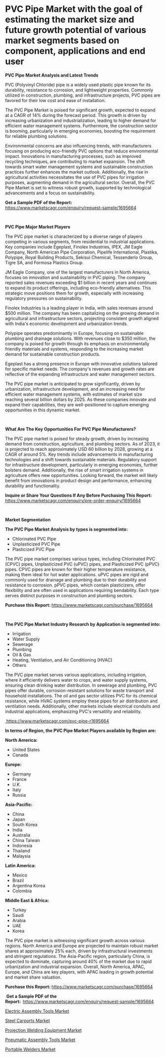 <p><h1>PVC Pipe Market with the goal of estimating the market size and future growth potential of various market segments based on component, applications and end user</h1></p><p><strong>PVC Pipe Market Analysis and Latest Trends</strong></p>
<p><p>PVC (Polyvinyl Chloride) pipe is a widely used plastic pipe known for its durability, resistance to corrosion, and lightweight properties. Commonly utilized in construction, plumbing, and infrastructure projects, PVC pipes are favored for their low cost and ease of installation. </p><p>The PVC Pipe Market is poised for significant growth, expected to expand at a CAGR of 14% during the forecast period. This growth is driven by increasing urbanization and industrialization, leading to higher demand for efficient water management systems. Furthermore, the construction sector is booming, particularly in emerging economies, boosting the requirement for reliable plumbing solutions. </p><p>Environmental concerns are also influencing trends, with manufacturers focusing on producing eco-friendly PVC options that reduce environmental impact. Innovations in manufacturing processes, such as improved recycling techniques, are contributing to market expansion. The shift towards smart water management systems and sustainable construction practices further enhances the market outlook. Additionally, the rise in agricultural activities necessitates the use of PVC pipes for irrigation purposes, augmenting demand in the agricultural sector. Overall, the PVC Pipe Market is set to witness robust growth, supported by technological advancements and a focus on sustainability.</p></p>
<p><strong>Get a Sample PDF of the Report:&nbsp;</strong> <a href="https://www.marketscagr.com/enquiry/request-sample/1695664?utm_campaign=1422&utm_medium=2&utm_source=Github&utm_content=ia&utm_term=19102024&utm_id=pvc-pipe">https://www.marketscagr.com/enquiry/request-sample/1695664</a></p>
<p>&nbsp;</p>
<p><strong>PVC Pipe Major Market Players</strong></p>
<p><p>The PVC pipe market is characterized by a diverse range of players competing in various segments, from residential to industrial applications. Key companies include Egeplast, Finolex Industries, IPEX, JM Eagle Company, North American Pipe Corporation, Pipelife International, Plastika, Polypipe, Royal Building Products, Sekisui Chemical, Tessenderlo Group, Tigre SA, and Formosa Plastics Group.</p><p>JM Eagle Company, one of the largest manufacturers in North America, focuses on innovation and sustainability in PVC piping. The company reported sales revenues exceeding $1 billion in recent years and continues to expand its product offerings, including eco-friendly alternatives. This strategic move positions them for growth, especially with increasing regulatory pressures on sustainability.</p><p>Finolex Industries is a leading player in India, with sales revenues around $500 million. The company has been capitalizing on the growing demand in agricultural and infrastructure sectors, projecting consistent growth aligned with India's economic development and urbanization trends.</p><p>Polypipe operates predominantly in Europe, focusing on sustainable plumbing and drainage solutions. With revenues close to $350 million, the company is poised for growth through its emphasis on environmentally friendly materials and systems, responding to the increasing market demand for sustainable construction products.</p><p>Egeplast has a strong presence in Europe with innovative solutions tailored for specific market needs. The company's revenues and growth rates are reflective of the expanding infrastructure and water management sectors.</p><p>The PVC pipe market is anticipated to grow significantly, driven by urbanization, infrastructure development, and an increasing need for efficient water management systems, with estimates of market size reaching several billion dollars by 2025. As these companies innovate and expand their capabilities, they are well-positioned to capture emerging opportunities in this dynamic market.</p></p>
<p>&nbsp;</p>
<p><strong>What Are The Key Opportunities For PVC Pipe Manufacturers?</strong></p>
<p><p>The PVC pipe market is poised for steady growth, driven by increasing demand from construction, agriculture, and plumbing sectors. As of 2023, it is projected to reach approximately USD 60 billion by 2028, growing at a CAGR of around 5%. Key trends include advancements in manufacturing technologies and a shift towards sustainable materials. Regulatory support for infrastructure development, particularly in emerging economies, further bolsters demand. Additionally, the rise of smart irrigation systems in agriculture offers new opportunities. Looking forward, the market will likely benefit from innovations in product design and performance, enhancing durability and functionality.</p></p>
<p><strong>Inquire or Share Your Questions If Any Before Purchasing This Report:</strong> <a href="https://www.marketscagr.com/enquiry/pre-order-enquiry/1695664?utm_campaign=1422&utm_medium=2&utm_source=Github&utm_content=ia&utm_term=19102024&utm_id=pvc-pipe">https://www.marketscagr.com/enquiry/pre-order-enquiry/1695664</a></p>
<p>&nbsp;</p>
<p><strong>Market Segmentation</strong></p>
<p><strong>The PVC Pipe Market Analysis by types is segmented into:</strong></p>
<p><ul><li>Chlorinated PVC Pipe</li><li>Unplasticized PVC Pipe</li><li>Plasticized PVC Pipe</li></ul></p>
<p><p>The PVC pipe market comprises various types, including Chlorinated PVC (CPVC) pipes, Unplasticized PVC (uPVC) pipes, and Plasticized PVC (pPVC) pipes. CPVC pipes are known for their higher temperature resistance, making them ideal for hot water applications. uPVC pipes are rigid and commonly used for drainage and plumbing due to their durability and resistance to corrosion. pPVC pipes, which contain plasticizers, offer flexibility and are often used in applications requiring bendability. Each type serves distinct purposes in construction and plumbing sectors.</p></p>
<p><strong>Purchase this Report:&nbsp;</strong><a href="https://www.marketscagr.com/purchase/1695664?utm_campaign=1422&utm_medium=2&utm_source=Github&utm_content=ia&utm_term=19102024&utm_id=pvc-pipe">https://www.marketscagr.com/purchase/1695664</a></p>
<p>&nbsp;</p>
<p><strong>The PVC Pipe Market Industry Research by Application is segmented into:</strong></p>
<p><ul><li>Irrigation</li><li>Water Supply</li><li>Sewerage</li><li>Plumbing</li><li>Oil & Gas</li><li>Heating, Ventilation, and Air Conditioning (HVAC)</li><li>Others</li></ul></p>
<p><p>The PVC pipe market serves various applications, including irrigation, where it efficiently delivers water to crops, and water supply systems, ensuring clean drinking water distribution. In sewerage and plumbing, PVC pipes offer durable, corrosion-resistant solutions for waste transport and household installations. The oil and gas sector utilizes PVC for its chemical resistance, while HVAC systems employ these pipes for air distribution and ventilation needs. Additionally, other markets include electrical conduits and industrial applications, emphasizing PVC's versatility and reliability.</p></p>
<p><a href="https://www.marketscagr.com/pvc-pipe-r1695664?utm_campaign=1422&utm_medium=2&utm_source=Github&utm_content=ia&utm_term=19102024&utm_id=pvc-pipe">&nbsp;https://www.marketscagr.com/pvc-pipe-r1695664</a></p>
<p><strong>In terms of Region, the PVC Pipe Market Players available by Region are:</strong></p>
<p>
    <p> <strong> North America: </strong>
        <ul>
            <li>United States</li>
            <li>Canada</li>
        </ul>
        </p> 
    <p> <strong> Europe: </strong>
        <ul>
            <li>Germany</li>
            <li>France</li>
            <li>U.K.</li>
            <li>Italy</li>
            <li>Russia</li>
        </ul>
        </p> 
    <p> <strong> Asia-Pacific: </strong>
        <ul>
            <li>China</li>
            <li>Japan</li>
            <li>South Korea</li>
            <li>India</li>
            <li>Australia</li>
            <li>China Taiwan</li>
            <li>Indonesia</li>
            <li>Thailand</li>
            <li>Malaysia</li>
        </ul>
        </p> 
    <p> <strong> Latin America: </strong>
        <ul>
            <li>Mexico</li>
            <li>Brazil</li>
            <li>Argentina Korea</li>
            <li>Colombia</li>
        </ul>
        </p> 
    <p> <strong> Middle East & Africa: </strong>
        <ul>
            <li>Turkey</li>
            <li>Saudi</li>
            <li>Arabia</li>
            <li>UAE</li>
            <li>Korea</li>
        </ul>
    </p>
    </p>
<p><p>The PVC pipe market is witnessing significant growth across various regions. North America and Europe are projected to maintain robust market shares at approximately 25% each, driven by infrastructural investments and stringent regulations. The Asia-Pacific region, particularly China, is expected to dominate, capturing around 40% of the market due to rapid urbanization and industrial expansion. Overall, North America, APAC, Europe, and China are key players, with APAC leading in growth potential and market share valuation.</p></p>
<p><strong>Purchase this Report: </strong><a href="https://www.marketscagr.com/purchase/1695664?utm_campaign=1422&utm_medium=2&utm_source=Github&utm_content=ia&utm_term=19102024&utm_id=pvc-pipe">https://www.marketscagr.com/purchase/1695664</a></p>
<p>&nbsp;<strong>Get a Sample PDF of the Report:&nbsp;&nbsp;</strong><a href="https://www.marketscagr.com/enquiry/request-sample/1695664?utm_campaign=1422&utm_medium=2&utm_source=Github&utm_content=ia&utm_term=19102024&utm_id=pvc-pipe">https://www.marketscagr.com/enquiry/request-sample/1695664</a></p>
<p><strong></strong></p>
<p><p><a href="https://www.linkedin.com/pulse/electric-assembly-tools-revenue-growth-report-2024-2031-bultigen-alxzc?utm_campaign=1422&utm_medium=2&utm_source=Github&utm_content=ia&utm_term=19102024&utm_id=pvc-pipe">Electric Assembly Tools Market</a></p><p><a href="https://issuu.com/reportprime-2/docs/steel-carports-market-size-2030.ppt_e3e07426d3e3a0?utm_campaign=1422&utm_medium=2&utm_source=Github&utm_content=ia&utm_term=19102024&utm_id=pvc-pipe">Steel Carports Market</a></p><p><a href="https://www.linkedin.com/pulse/unveiling-market-trends-global-projection-welding-equipment-growth-lbsfc?utm_campaign=1422&utm_medium=2&utm_source=Github&utm_content=ia&utm_term=19102024&utm_id=pvc-pipe">Projection Welding Equipment Market</a></p><p><a href="https://www.linkedin.com/pulse/global-perspectives-pneumatic-assembly-tools-market-trends-challenges-maahc?utm_campaign=1422&utm_medium=2&utm_source=Github&utm_content=ia&utm_term=19102024&utm_id=pvc-pipe">Pneumatic Assembly Tools Market</a></p><p><a href="https://www.linkedin.com/pulse/portable-welders-market-matrix-applications-types-cagr-growth-ybifc?utm_campaign=1422&utm_medium=2&utm_source=Github&utm_content=ia&utm_term=19102024&utm_id=pvc-pipe">Portable Welders Market</a></p></p>